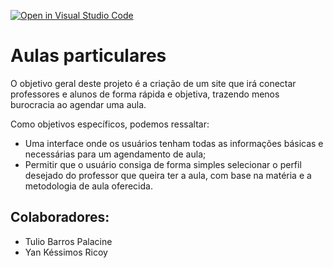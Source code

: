 [![Open in Visual Studio Code](https://classroom.github.com/assets/open-in-vscode-c66648af7eb3fe8bc4f294546bfd86ef473780cde1dea487d3c4ff354943c9ae.svg)](https://classroom.github.com/online_ide?assignment_repo_id=9053028&assignment_repo_type=AssignmentRepo)
# Aulas particulares
O objetivo geral deste projeto é a criação de um site que irá conectar professores e alunos de forma rápida e objetiva, trazendo menos burocracia ao agendar uma aula.

Como objetivos específicos, podemos ressaltar:
* Uma interface onde os usuários tenham todas as informações básicas e necessárias para um agendamento de aula;
* Permitir que o usuário consiga de forma simples selecionar o perfil desejado do professor que queira ter a aula, com base na matéria e a metodologia de aula oferecida.

## Colaboradores:
* Tulio Barros Palacine
* Yan Késsimos Ricoy
